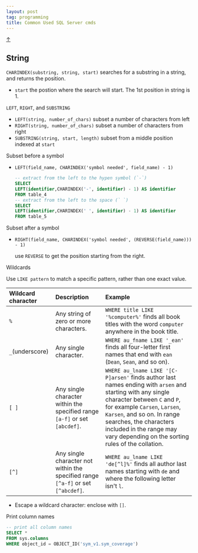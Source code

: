 ```yaml
---
layout: post
tag: programming
title: Common Used SQL Server cmds
---
```


<a class="top-link hide" href="#" id="js-top">↑</a>



## String

`CHARINDEX(substring, string, start)`  searches for a substring in a string, and returns the position.

- `start` 	the postion where the search will start. The 1st position in string is 1.



`LEFT`, `RIGHT`, and `SUBSTRING`

- `LEFT(string, number_of_chars)` subset a number of characters from left
- `RIGHT(string, number_of_chars)` subset a number of characters from right
- `SUBSTRING(string, start, length)` subset from a middle position indexed at `start`



Subset before a symbol

- `LEFT(field_name, CHARINDEX('symbol needed', field_name) - 1)`

  ```sql
  -- extract from the left to the hypen symbol (`-`)
  SELECT  
  LEFT(identifier,CHARINDEX('-', identifier) - 1) AS identifier
  FROM table_4
  -- extract from the left to the space (` `)
  SELECT  
  LEFT(identifier,CHARINDEX(' ', identifier) - 1) AS identifier
  FROM table_5
  ```


Subset after a symbol

- `RIGHT(field_name, CHARINDEX('symbol needed', (REVERSE(field_name))) - 1)`

  use `REVERSE` to get the position starting from the right.



Wildcards

Use `LIKE pattern` to match a specific pattern, rather than one exact value.

| Wildcard character | Description                                                  | Example                                                      |
| :----------------- | :----------------------------------------------------------- | :----------------------------------------------------------- |
| `%`                | Any string of zero or more characters.                       | `WHERE title LIKE '%computer%'` finds all book titles with the word `computer` anywhere in the book title. |
| `_`(underscore)    | Any single character.                                        | `WHERE au_fname LIKE '_ean'` finds all four-letter first names that end with `ean` (`Dean`, `Sean`, and so on). |
| `[ ]`              | Any single character within the specified range `[a-f]` or set `[abcdef]`. | `WHERE au_lname LIKE '[C-P]arsen'` finds author last names ending with `arsen` and starting with any single character between `C` and `P`, for example `Carsen`, `Larsen`, `Karsen`, and so on. In range searches, the characters included in the range may vary depending on the sorting rules of the collation. |
| `[^]`              | Any single character not within the specified range `[^a-f]` or set `[^abcdef]`. | `WHERE au_lname LIKE 'de[^l]%'` finds all author last names starting with `de` and where the following letter isn't `l`. |

- Escape a wildcard character: enclose with `[]`. 





Print column names

```sql
-- print all column names
SELECT * 
FROM sys.columns 
WHERE object_id = OBJECT_ID('sym_v1.sym_coverage')
```

